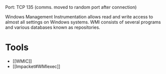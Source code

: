 Port: TCP 135 (comms. moved to random port after connection)

Windows Management Instrumentation allows read and write access to almost all settings on Windows systems. WMI consists of several programs and various databases known as repositories.

# Tools
- [[WMIC]]
- [[Impacket#WMIexec]]